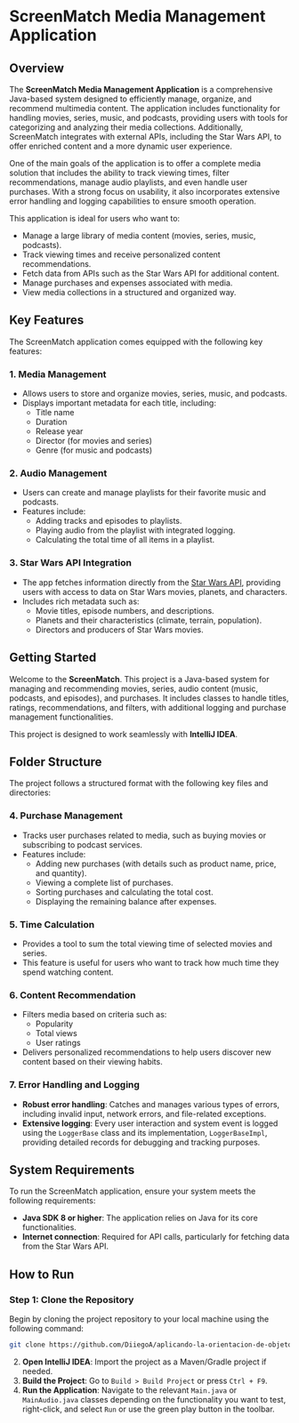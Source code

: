 # ScreenMatch Media Management Application

## Overview
The **ScreenMatch Media Management Application** is a comprehensive Java-based system designed to efficiently manage, organize, and recommend multimedia content. The application includes functionality for handling movies, series, music, and podcasts, providing users with tools for categorizing and analyzing their media collections. Additionally, ScreenMatch integrates with external APIs, including the Star Wars API, to offer enriched content and a more dynamic user experience.

One of the main goals of the application is to offer a complete media solution that includes the ability to track viewing times, filter recommendations, manage audio playlists, and even handle user purchases. With a strong focus on usability, it also incorporates extensive error handling and logging capabilities to ensure smooth operation.

This application is ideal for users who want to:
- Manage a large library of media content (movies, series, music, podcasts).
- Track viewing times and receive personalized content recommendations.
- Fetch data from APIs such as the Star Wars API for additional content.
- Manage purchases and expenses associated with media.
- View media collections in a structured and organized way.

## Key Features
The ScreenMatch application comes equipped with the following key features:

### **1. Media Management**
- Allows users to store and organize movies, series, music, and podcasts.
- Displays important metadata for each title, including:
  - Title name
  - Duration
  - Release year
  - Director (for movies and series)
  - Genre (for music and podcasts)

### **2. Audio Management**
- Users can create and manage playlists for their favorite music and podcasts.
- Features include:
  - Adding tracks and episodes to playlists.
  - Playing audio from the playlist with integrated logging.
  - Calculating the total time of all items in a playlist.

### **3. Star Wars API Integration**
- The app fetches information directly from the [Star Wars API](https://swapi.dev/), providing users with access to data on Star Wars movies, planets, and characters.
- Includes rich metadata such as:
  - Movie titles, episode numbers, and descriptions.
  - Planets and their characteristics (climate, terrain, population).
  - Directors and producers of Star Wars movies.

## Getting Started

Welcome to the **ScreenMatch**. This project is a Java-based system for managing and recommending movies, series, audio content (music, podcasts, and episodes), and purchases. It includes classes to handle titles, ratings, recommendations, and filters, with additional logging and purchase management functionalities.

This project is designed to work seamlessly with **IntelliJ IDEA**.

## Folder Structure

The project follows a structured format with the following key files and directories:

### **4. Purchase Management**
- Tracks user purchases related to media, such as buying movies or subscribing to podcast services.
- Features include:
  - Adding new purchases (with details such as product name, price, and quantity).
  - Viewing a complete list of purchases.
  - Sorting purchases and calculating the total cost.
  - Displaying the remaining balance after expenses.

### **5. Time Calculation**
- Provides a tool to sum the total viewing time of selected movies and series.
- This feature is useful for users who want to track how much time they spend watching content.

### **6. Content Recommendation**
- Filters media based on criteria such as:
  - Popularity
  - Total views
  - User ratings
- Delivers personalized recommendations to help users discover new content based on their viewing habits.

### **7. Error Handling and Logging**
- **Robust error handling**: Catches and manages various types of errors, including invalid input, network errors, and file-related exceptions.
- **Extensive logging**: Every user interaction and system event is logged using the `LoggerBase` class and its implementation, `LoggerBaseImpl`, providing detailed records for debugging and tracking purposes.

## System Requirements
To run the ScreenMatch application, ensure your system meets the following requirements:
- **Java SDK 8 or higher**: The application relies on Java for its core functionalities.
- **Internet connection**: Required for API calls, particularly for fetching data from the Star Wars API.

## How to Run

### Step 1: Clone the Repository
Begin by cloning the project repository to your local machine using the following command:
```bash
git clone https://github.com/DiiegoA/aplicando-la-orientacion-de-objetos-ONE.git
```
2. **Open IntelliJ IDEA**: Import the project as a Maven/Gradle project if needed.
3. **Build the Project**: Go to `Build > Build Project` or press `Ctrl + F9`.
4. **Run the Application**: Navigate to the relevant `Main.java` or `MainAudio.java` classes depending on the functionality you want to test, right-click, and select `Run` or use the green play button in the toolbar.
